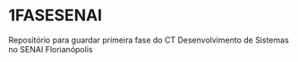 # 1FASESENAI
Repositório para guardar primeira fase do CT Desenvolvimento de Sistemas no SENAI Florianópolis 
